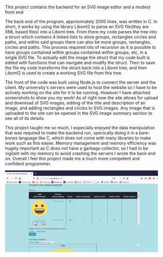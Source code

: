 This project contains the backend for an SVG image editor and a modest front end

The back end of the program, approximately 2000 lines,  was written in C. In short, it works by using the library Libxml2 to parse an SVG file(they are XML based files) into a Libxml tree. From there my code parses the tree into a struct which contains 4 linked lists to store groups, rectangles circles and paths, and within said groups there can also be more groups, rectangles, circles and paths. This process required lots of recursion as it is possible to have groups contained within groups contained within groups, etc, in a single SVG file. To actually edit the image the struct that my code built is edited with functions that can navigate and modify the struct. Then to save the file my code transforms the struct back into a Libxml tree, and then Libxml2 is used to create a working SVG file from this tree.

The front of the code was built using Node.js to connect the server and the client. My university's servers were used to host the website so I have to be actively working on the site for it to be running. However I have attached screenshots to show you my work! As of right now the site allows for upload and download of SVG images, editing of the title and description of an image, and adding rectangles and circles to SVG images. Any image that is uploaded to the site can be opened in the SVG image summary section to see all of its details.

This project taught me so much, I especially enjoyed the data manipulation that was required to make the backend run, specically doing it in a bare-bones language like C, which does not come with many libraries to make work such as this easier. Memory management and memory efficiency was hugely important as C does not have a garbage collector, so I had to be vigilant with my memory to avoid crashing the servers I wrote the back end on. Overall I feel this project made me a much more competent and confident programmer.



![SVG EDITOR pic 1](https://github.com/stuartvanp/SVGEditor/blob/master/svg_pics/svg1.png)

